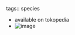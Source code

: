 tags:: species

- available on tokopedia
- ![image](https://ipfs.io/ipfs/QmRDXHgC8hNG9VdbHcuhybGB9S2SJLr7QqXV27j6sPPbZN)